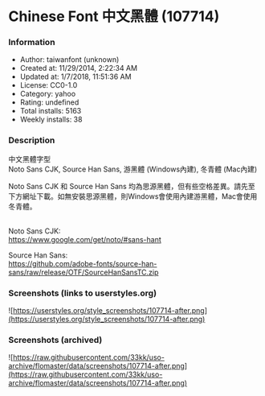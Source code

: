 # Chinese Font 中文黑體 (107714)

### Information
- Author: taiwanfont (unknown)
- Created at: 11/29/2014, 2:22:34 AM
- Updated at: 1/7/2018, 11:51:36 AM
- License: CC0-1.0
- Category: yahoo
- Rating: undefined
- Total installs: 5163
- Weekly installs: 38


### Description
中文黑體字型<br>
Noto Sans CJK, Source Han Sans, 游黑體 (Windows內建), 冬青體 (Mac內建)<br>

Noto Sans CJK 和 Source Han Sans 均為思源黑體，但有些空格差異。請先至下方網址下載。如無安裝思源黑體，則Windows會使用內建游黑體，Mac會使用冬青體。<br><br>

Noto Sans CJK:<br>
https://www.google.com/get/noto/#sans-hant<br>

Source Han Sans:<br>
https://github.com/adobe-fonts/source-han-sans/raw/release/OTF/SourceHanSansTC.zip


### Screenshots (links to userstyles.org)
![https://userstyles.org/style_screenshots/107714-after.png](https://userstyles.org/style_screenshots/107714-after.png)


### Screenshots (archived)
![https://raw.githubusercontent.com/33kk/uso-archive/flomaster/data/screenshots/107714-after.png](https://raw.githubusercontent.com/33kk/uso-archive/flomaster/data/screenshots/107714-after.png)
